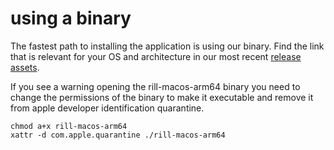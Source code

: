 # using a binary
The fastest path to installing the application is using our binary. Find the link that is relevant for your OS and architecture in our most recent [release assets](https://github.com/rilldata/rill-developer/releases).

If you see a warning opening the rill-macos-arm64 binary you need to change the permissions of the binary to make it executable and remove it from apple developer identification quarantine.
```
chmod a+x rill-macos-arm64
xattr -d com.apple.quarantine ./rill-macos-arm64
```